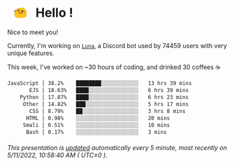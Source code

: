 <h1>   <img src="./spoink.gif" style="vertical-align:middle;" width="30px">   Hello ! </h1>

Nice to meet you!

Currently, I'm working on <a href='https://github.com/Asgarrrr/Luna'>`Luna`</a>, a Discord bot used by 74459 users with very unique features.

This week, I've worked on ~30 hours of coding, and drinked 30 coffees ☕

```
JavaScript │ 38.2%    ████████░░░░░░░░░░░░   13 hrs 39 mins
       EJS │ 18.63%   ████░░░░░░░░░░░░░░░░   6 hrs 39 mins
    Python │ 17.87%   ████░░░░░░░░░░░░░░░░   6 hrs 23 mins
     Other │ 14.82%   ███░░░░░░░░░░░░░░░░░   5 hrs 17 mins
       CSS │ 8.79%    ██░░░░░░░░░░░░░░░░░░   3 hrs 8 mins
      HTML │ 0.98%    ░░░░░░░░░░░░░░░░░░░░   20 mins
     Smali │ 0.51%    ░░░░░░░░░░░░░░░░░░░░   10 mins
      Bash │ 0.17%    ░░░░░░░░░░░░░░░░░░░░   3 mins
```

###### This presentation is [updated](https://github.com/Asgarrrr) automatically every 5 minute, most recently on 5/11/2022, 10:58:40 AM ( UTC±0 ).